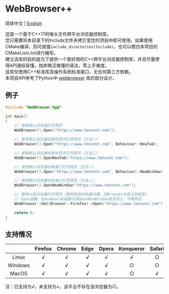 ﻿# WebBrowser++  

简体中文 | [English](./README-EN.md)

这是一个基于C++17的唯头文件跨平台浏览器控制库。  
您只需要将本目录下的Include文件夹拷贝至您的项目中即可使用。如果使用CMake编译，则可直接`include_directories(Include)`，也可以模仿本项目的CMakeLists.txt进行编写。  
建立该库的目的是为了提供一个更好用的C++跨平台浏览器控制库，并且尽量使得API通俗易懂，抛弃晦涩难懂的语法，零上手难度。  
该库仅使用C++标准库及操作系统标准接口，无任何第三方依赖。  
本项目API参考了Python中 [webbrowser](https://docs.python.org/zh-cn/3/library/mimetypes.html) 库的部分设计。

## 例子
```c++
#include "WebBrowser.hpp"

int main()
{
    // 使用默认浏览器打开网页
    WebBrowser().Open("https://www.tencent.com");

    // 使用默认浏览器在新标签页打开网页（方法一）
    WebBrowser().Open("https://www.tencent.com", Behaviour::NewTab);

    // 使用默认浏览器在新标签页打开网页（方法二）
    WebBrowser().OpenNewTab("https://www.tencent.com");

    // 使用默认浏览器在新窗口打开网页（方法一）
    WebBrowser().Open("https://www.tencent.com", Behaviour::NewWindow);

    // 使用默认浏览器在新窗口打开网页（方法二）
    WebBrowser().OpenNewWindow("https://www.tencent.com");

    // 使用火狐浏览器打开网页（使用其他浏览器同理，见Browser中定义的类型）
    // Open函数，OpenNewTab函数以及OpenNewWindow用法同上，不再赘述
    WebBrowser::Get(Browser::Firefox)->Open("https://www.tencent.com");

    return 0;
}
```

## 支持情况

|       |Firefox|Chrome|Edge|Opera|Konqueror|Safari| IE |
|:-----:|:-----:|:----:|:--:|:---:|:-------:|:----:|:--:|
|Linux  |√      |√     |√   |√    |√        |○     |○   |
|Windows|√      |√     |√   |√    |○        |○     |√   |
|MacOS  |√      |√     |√   |√    |○        |√     |○   |

注：已支持为√，未支持为×，该平台不存在该浏览器为○。
